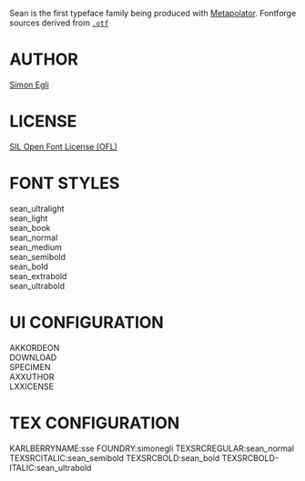 Sean is the first typeface family being produced with [Metapolator](http://metapolator.com/).
Fontforge sources derived from [`.otf`](https://github.com/davelab6/font-metapolator-sean)


AUTHOR
======
[Simon Egli](http://www.simonegli.com/)


LICENSE
=======
[SIL Open Font License (OFL)](http://scripts.sil.org/OFL)


FONT STYLES
===========
sean_ultralight    
     sean_light    
sean_book    
sean_normal    
sean_medium    
sean_semibold    
sean_bold    
sean_extrabold    
sean_ultrabold    


UI CONFIGURATION
================

AKKORDEON    
DOWNLOAD     
SPECIMEN     
AXXUTHOR     
LXXICENSE    


TEX CONFIGURATION
=================
KARLBERRYNAME:sse
FOUNDRY:simonegli
TEXSRCREGULAR:sean_normal
TEXSRCITALIC:sean_semibold
TEXSRCBOLD:sean_bold
TEXSRCBOLD-ITALIC:sean_ultrabold








